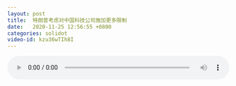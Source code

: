 ```yaml
---
layout: post
title:  特朗普考虑对中国科技公司施加更多限制
date:   2020-11-25 12:56:55 +0800
categories: solidot
video-id: kzu36wTIh8I
---
```


<audio id="youtube" style="width: 100%;" video-id="kzu36wTIh8I" controls></audio>

<script async type="text/javascript" src="/audio.js"></script>

